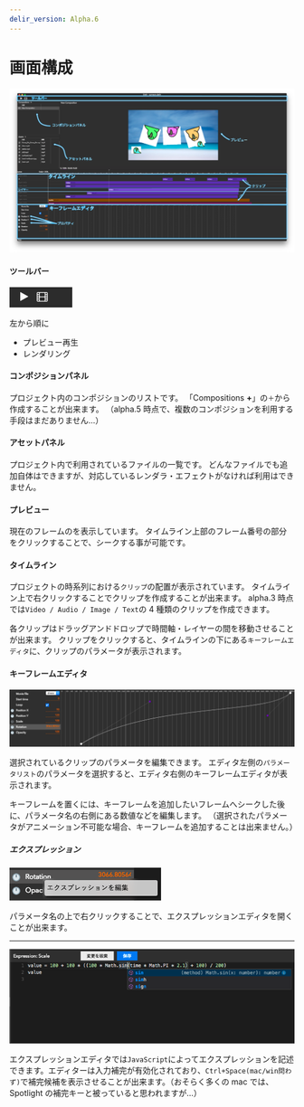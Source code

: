 ```yaml
---
delir_version: Alpha.6
---
```


# 画面構成

![screenshot](../assets/usage/delir_window.png)

#### ツールバー

![screenshot](../assets/usage/toolbar.png)

左から順に

- プレビュー再生
- レンダリング

#### コンポジションパネル

プロジェクト内のコンポジションのリストです。
「Compositions **+**」の`＋`から作成することが出来ます。
（alpha.5 時点で、複数のコンポジションを利用する手段はまだありません…）

#### アセットパネル

プロジェクト内で利用されているファイルの一覧です。
どんなファイルでも追加自体はできますが、対応しているレンダラ・エフェクトがなければ利用はできません。

#### プレビュー

現在のフレームのを表示しています。
タイムライン上部のフレーム番号の部分をクリックすることで、シークする事が可能です。

#### タイムライン

プロジェクトの時系列における`クリップ`の配置が表示されています。
タイムライン上で右クリックすることでクリップを作成することが出来ます。
alpha.3 時点では`Video / Audio / Image / Text`の 4 種類のクリップを作成できます。

各クリップはドラッグアンドドロップで時間軸・レイヤーの間を移動させることが出来ます。
クリップをクリックすると、タイムラインの下にある`キーフレームエディタ`に、クリップのパラメータが表示されます。

#### キーフレームエディタ

![Keyframe Editor](../assets/usage/keyframe-editor.png)

選択されているクリップのパラメータを編集できます。
エディタ左側の`パラメータリスト`のパラメータを選択すると、エディタ右側のキーフレームエディタが表示されます。

キーフレームを置くには、キーフレームを追加したいフレームへシークした後に、パラメータ名の右側にある数値などを編集します。
（選択されたパラメータがアニメーション不可能な場合、キーフレームを追加することは出来ません。）

##### エクスプレッション

![Open Expression editor](../assets/usage/open-expression-editor.png)

パラメータ名の上で右クリックすることで、エクスプレッションエディタを開くことが出来ます。

---

![Expression editor](../assets/usage/expression-editor.png)

エクスプレッションエディタでは`JavaScript`によってエクスプレッションを記述できます。エディターは入力補完が有効化されており、`Ctrl+Space(mac/win問わず)`で補完候補を表示させることが出来ます。（おそらく多くの mac では、Spotlight の補完キーと被っていると思われますが…）
